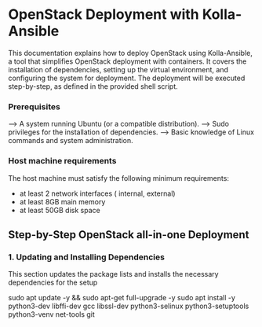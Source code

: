 # OpenStack Deployment with Kolla-Ansible

This documentation explains how to deploy OpenStack using Kolla-Ansible, a tool that simplifies OpenStack deployment with containers. It covers the installation of dependencies, setting up the virtual environment, and configuring the system for deployment. The deployment will be executed step-by-step, as defined in the provided shell script.

### Prerequisites

--> A system running Ubuntu (or a compatible distribution).
--> Sudo privileges for the installation of dependencies.
--> Basic knowledge of Linux commands and system administration.


### Host machine requirements

The host machine must satisfy the following minimum requirements:

   -  at least 2 network interfaces ( internal, external)
   -  at least 8GB main memory
   -  at least 50GB disk space


## Step-by-Step OpenStack all-in-one Deployment

### 1. Updating and Installing Dependencies

This section updates the package lists and installs the necessary dependencies for the setup

sudo apt update -y && sudo apt-get full-upgrade -y
sudo apt install -y python3-dev libffi-dev gcc libssl-dev python3-selinux python3-setuptools python3-venv net-tools git



